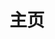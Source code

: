 ---
home: true
title: 主页
heroText: Vgearen's Document
tagline:  'Review the old and learn the new'
actions:
- text: Get Started 📖
  link: /java/java-base
  type: primary
---